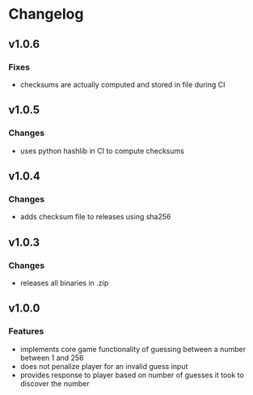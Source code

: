 # Changelog
## v1.0.6
### Fixes
- checksums are actually computed and stored in file during CI

## v1.0.5
### Changes
- uses python hashlib in CI to compute checksums

## v1.0.4
### Changes
- adds checksum file to releases using sha256

## v1.0.3
### Changes
- releases all binaries in .zip

## v1.0.0
### Features
- implements core game functionality of guessing between a number between 1 and 256
- does not penalize player for an invalid guess input
- provides response to player based on number of guesses it took to discover the number